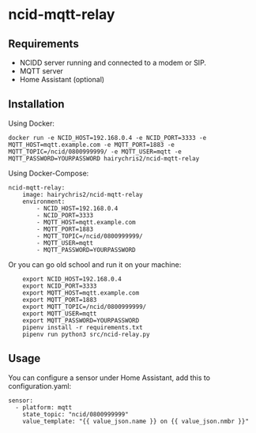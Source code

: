 ncid-mqtt-relay
===============

Requirements
------------

* NCIDD server running and connected to a modem or SIP.
* MQTT server
* Home Assistant (optional)

Installation
------------

Using Docker:

```
docker run -e NCID_HOST=192.168.0.4 -e NCID_PORT=3333 -e MQTT_HOST=mqtt.example.com -e MQTT_PORT=1883 -e MQTT_TOPIC=/ncid/0800999999/ -e MQTT_USER=mqtt -e MQTT_PASSWORD=YOURPASSWORD hairychris2/ncid-mqtt-relay
```

Using Docker-Compose:

```
ncid-mqtt-relay:
    image: hairychris2/ncid-mqtt-relay
    environment:
        - NCID_HOST=192.168.0.4
        - NCID_PORT=3333
        - MQTT_HOST=mqtt.example.com
        - MQTT_PORT=1883
        - MQTT_TOPIC=/ncid/0800999999/
        - MQTT_USER=mqtt
        - MQTT_PASSWORD=YOURPASSWORD
```

Or you can go old school and run it on your machine:

```
    export NCID_HOST=192.168.0.4
    export NCID_PORT=3333
    export MQTT_HOST=mqtt.example.com
    export MQTT_PORT=1883
    export MQTT_TOPIC=/ncid/0800999999/
    export MQTT_USER=mqtt
    export MQTT_PASSWORD=YOURPASSWORD
    pipenv install -r requirements.txt
    pipenv run python3 src/ncid-relay.py
```

Usage
-----

You can configure a sensor under Home Assistant, add this to configuration.yaml:

```
sensor:
  - platform: mqtt
    state_topic: "ncid/0800999999"
    value_template: "{{ value_json.name }} on {{ value_json.nmbr }}"
```
